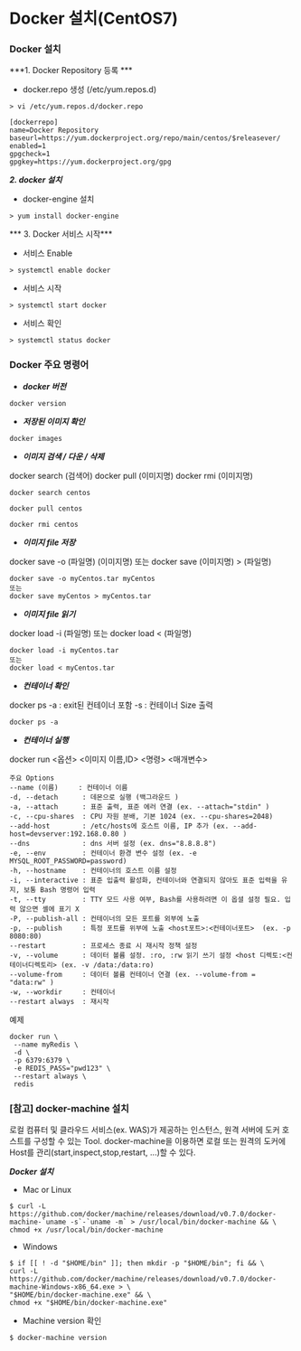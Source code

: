 # Docker 설치(CentOS7)

### Docker 설치

***1. Docker Repository 등록 ***

 - docker.repo 생성 (/etc/yum.repos.d)
 
 ```
 > vi /etc/yum.repos.d/docker.repo
 
 [dockerrepo]
 name=Docker Repository
 baseurl=https://yum.dockerproject.org/repo/main/centos/$releasever/
 enabled=1
 gpgcheck=1
 gpgkey=https://yum.dockerproject.org/gpg
 ```

***2. docker 설치***

 - docker-engine 설치
 
 ```
 > yum install docker-engine
 ```

*** 3. Docker 서비스 시작***

 - 서비스 Enable
 ```
 > systemctl enable docker
 ```
 
 - 서비스 시작
 ```
 > systemctl start docker
 ```
 
 - 서비스 확인
 ```
 > systemctl status docker
 ```

### Docker 주요 명령어

 - ***docker 버전***
 
 ```
 docker version
 ```

 - ***저장된 이미지 확인***
 
 ```
 docker images
 ```

 - ***이미지 검색 / 다운 / 삭제***
 
 docker search (검색어)
 docker pull (이미지명)
 docker rmi (이미지명)
 
 ```
 docker search centos
 
 docker pull centos
 
 docker rmi centos
 ```

 - ***이미지 file 저장***
 
 docker save -o (파일명) (이미지명)
 또는
 docker save (이미지명) > (파일명)

 ```
 docker save -o myCentos.tar myCentos
 또는
 docker save myCentos > myCentos.tar
 ```
 
 - ***이미지 file 읽기***

 docker load -i (파일명)
 또는
 docker load < (파일명)

 ```
 docker load -i myCentos.tar
 또는
 docker load < myCentos.tar
 ```

- ***컨테이너 확인***
 
 docker ps
  -a : exit된 컨테이너 포함
  -s : 컨테이너 Size 출력
 ```
 docker ps -a
 ```

 - ***컨테이너 실행***

 docker run <옵션> <이미지 이름,ID> <명령> <매개변수>
 ```
 주요 Options
 --name (이름)     : 컨테이너 이름
 -d, --detach      : 데몬으로 실행 (백그라운드 )
 -a, --attach      : 표준 출력, 표준 에러 연결 (ex. --attach="stdin" )
 -c, --cpu-shares  : CPU 자원 분배, 기본 1024 (ex. --cpu-shares=2048)
 --add-host        : /etc/hosts에 호스트 이름, IP 추가 (ex. --add-host=devserver:192.168.0.80 )
 --dns             : dns 서버 설정 (ex. dns="8.8.8.8")
 -e, --env         : 컨테이너 환경 변수 설정 (ex. -e MYSQL_ROOT_PASSWORD=password)
 -h, --hostname    : 컨테이너의 호스트 이름 설정
 -i, --interactive : 표준 입출력 활성화, 컨테이너와 연결되지 않아도 표준 입력을 유지, 보통 Bash 명령어 입력
 -t, --tty         : TTY 모드 사용 여부, Bash를 사용하려면 이 옵셜 설정 필요. 입력 않으면 셸에 표기 X
 -P, --publish-all : 컨테이너의 모든 포트를 외부에 노출
 -p, --publish     : 특정 포트를 위부에 노출 <host포트>:<컨테이너포트>  (ex. -p 8080:80)
 --restart         : 프로세스 종료 시 재시작 정책 설정
 -v, --volume      : 데이터 볼륨 설정. :ro, :rw 읽기 쓰기 설정 <host 디렉토:<컨테이너디렉토리> (ex. -v /data:/data:ro)
 --volume-from     : 데이터 볼륨 컨테이너 연결 (ex. --volume-from = "data:rw" )
 -w, --workdir     : 컨테이너
 --restart always  : 재시작
 ```
 
 예제
 ```
 docker run \
  --name myRedis \
  -d \
  -p 6379:6379 \
  -e REDIS_PASS="pwd123" \
  --restart always \
  redis
 ```

### [참고] docker-machine 설치

 로컬 컴퓨터 및 클라우드 서비스(ex. WAS)가 제공하는 인스턴스, 원격 서버에 도커 호스트를 구성할 수 있는 Tool.
 docker-machine을 이용하면 로컬 또는 원격의 도커에 Host를 관리(start,inspect,stop,restart, ...)할 수 있다.

 [docker 공식 페이지]: https://docs.docker.com/machine/overview

 ***Docker 설치***
 
 - Mac or Linux
 ```
 $ curl -L https://github.com/docker/machine/releases/download/v0.7.0/docker-machine-`uname -s`-`uname -m` > /usr/local/bin/docker-machine && \
 chmod +x /usr/local/bin/docker-machine
 ```

 - Windows
 ```
 $ if [[ ! -d "$HOME/bin" ]]; then mkdir -p "$HOME/bin"; fi && \
 curl -L https://github.com/docker/machine/releases/download/v0.7.0/docker-machine-Windows-x86_64.exe > \
 "$HOME/bin/docker-machine.exe" && \
 chmod +x "$HOME/bin/docker-machine.exe"
 ```

 - Machine version 확인
 ```
 $ docker-machine version
 ```
